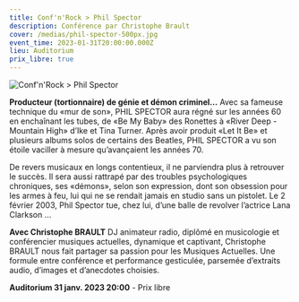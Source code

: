```yaml
---
title: Conf'n'Rock > Phil Spector
description: Conférence par Christophe Brault
cover: /medias/phil-spector-500px.jpg
event_time: 2023-01-31T20:00:00.000Z
lieu: Auditorium
prix_libre: true
---
```

![Conf'n'Rock > Phil Spector](/medias/phil-spector-500px.jpg)

**Producteur (tortionnaire) de génie et démon criminel…** Avec sa fameuse technique du «mur de son», PHIL SPECTOR aura régné sur les années 60 en enchaînant les tubes, de «Be My Baby» des Ronettes à «River Deep - Mountain High» d’Ike et Tina Turner. Après avoir produit «Let It Be» et plusieurs albums solos de certains des Beatles, PHIL SPECTOR a vu son étoile vaciller à mesure qu’avançaient les années 70.

De revers musicaux en longs contentieux, il ne parviendra plus à retrouver le succès. Il sera aussi rattrapé par des troubles psychologiques chroniques, ses «démons», selon son expression, dont son obsession pour les armes à feu, lui qui ne se rendait jamais en studio sans un pistolet. Le 2 février 2003, Phil Spector tue, chez lui, d’une balle de revolver l’actrice Lana Clarkson …

**Avec Christophe BRAULT** DJ animateur radio, diplômé en musicologie et conférencier musiques actuelles, dynamique et captivant, Christophe BRAULT nous fait partager sa passion pour les Musiques Actuelles. Une formule entre conférence et performance gesticulée, parsemée d’extraits audio, d’images et d’anecdotes choisies.

**Auditorium 31 janv. 2023 20:00** - Prix libre